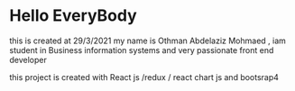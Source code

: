 # Hello EveryBody 
this is created at 29/3/2021 my name is Othman Abdelaziz Mohmaed , iam student in Business information systems and very passionate front end developer

this project is created with React js /redux / react chart js and bootsrap4
